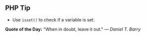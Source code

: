 ## PHP Tip
- Use `isset()` to check if a variable is set.  

**Quote of the Day:** "When in doubt, leave it out." — *Daniel T. Barry*  
